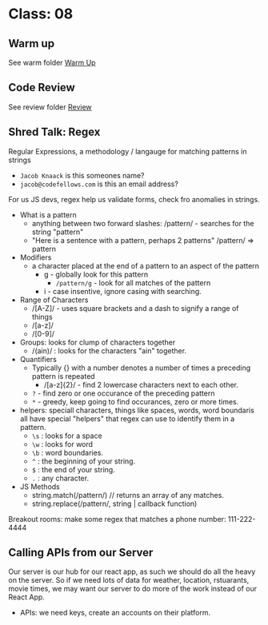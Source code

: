 # Class: 08

## Warm up

See warm folder [Warm Up](./warm-up/warm-up.md)

## Code Review

See review folder [Review](./review)

## Shred Talk: Regex

Regular Expressions, a methodology / langauge for matching patterns in strings

* `Jacob Knaack` is this someones name?
* `jacob@codefellows.com` is this an email address?

For us JS devs, regex help us validate forms, check fro anomalies in strings.

* What is a pattern
  * anything between two forward slashes: /pattern/ - searches for the string "pattern"
  * "Here is a sentence with a pattern, perhaps 2 patterns" /pattern/ => pattern
* Modifiers
  * a character placed at the end of a pattern to an aspect of the pattern
    * g - globally look for this pattern
      * `/pattern/g` - look for all matches of the pattern
    * i - case insentive, ignore casing with searching.
* Range of Characters
  * /[A-Z]/ - uses square brackets and a dash to signify a range of things
  * /[a-z]/
  * /[0-9]/
* Groups: looks for clump of characters together
  * /(ain)/ : looks for the characters "ain" together.
* Quantifiers
  * Typically {} with a number denotes a number of times a preceding pattern is repeated
    * /[a-z]{2}/ - find 2 lowercase characters next to each other.
  * `?` - find zero or one occurance of the preceding pattern
  * `*` - greedy, keep going to find occurances, zero or more times.
* helpers: speciall characters, things like spaces, words, word boundaris all have special "helpers" that regex can use to identify them in a pattern.
  * `\s` : looks for a space
  * `\w` : looks for word
  * `\b` : word boundaries.
  * `^` : the beginning of your string.
  * `$` : the end of your string.
  * `.` : any character.
* JS Methods
  * string.match(/pattern/) // returns an array of any matches.
  * string.replace(/pattern/, string | callback function)

Breakout rooms: make some regex that matches a phone number: 111-222-4444

## Calling APIs from our Server

Our server is our hub for our react app, as such we should do all the heavy on the server.  So if we need lots of data for weather, location, rstuarants, movie times, we may want our server to do more of the work instead of our React App.

* APIs: we need keys, create an accounts on their platform.

